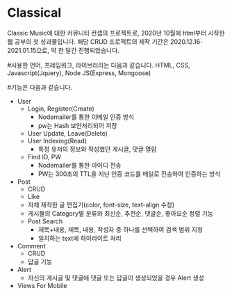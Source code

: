 # Classical
Classic Music에 대한 커뮤니티 컨셉의 프로젝트로, 2020년 10월에 html부터 시작한 웹 공부의 첫 성과물입니다.
해당 CRUD 프로젝트의 제작 기간은 2020.12.16-2021.01.15으로, 약 한 달간 진행되었습니다.

#사용한 언어, 프레임워크, 라이브러리는 다음과 같습니다.
HTML, CSS, Javascript(Jquery), Node JS(Express, Mongoose)

#기능은 다음과 같습니다.
- User
  - Login, Register(Create)
    - Nodemailer를 통한 이메일 인증 방식
    - pw는 Hash 보안처리되어 저장
  - User Update, Leave(Delete)
  - User Indexing(Read)
    - 특정 유저의 정보와 작성했던 게시글, 댓글 열람
  - Find ID, PW
    - Nodemailer를 통한 아이디 전송
    - PW는 300초의 TTL을 지닌 인증 코드를 메일로 전송하여 인증하는 방식
- Post
  - CRUD
  - Like 
  - 자체 제작한 글 편집기(color, font-size, text-align 수정)
  - 게시물의 Category별 분류와 최신순, 추천순, 댓글순, 좋아요순 정렬 기능
  - Post Search
    - 제목+내용, 제목, 내용, 작성자 중 하나를 선택하여 검색 범위 지정
    - 일치하는 text에 하이라이트 처리
- Comment
  - CRUD
  - 답글 기능
- Alert
  - 자신의 게시글 및 댓글에 댓글 또는 답글이 생성되었을 경우 Alert 생성
- Views For Mobile
